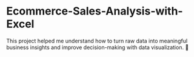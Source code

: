 # Ecommerce-Sales-Analysis-with-Excel
This project helped me understand how to turn raw data into meaningful business insights and improve decision-making with data visualization. 🚀
